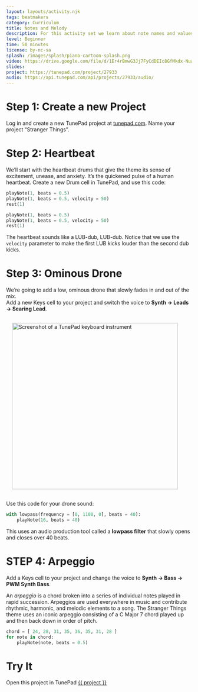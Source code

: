 ```yaml
---
layout: layouts/activity.njk
tags: beatmakers
category: Curriculum
title: Notes and Melody
description: For this activity set we learn about note names and values. Then we’ll use those note values to start adding melody and harmony to our projects. We’ll also think about what ingredients go into a good melody.
level: Beginner
time: 50 minutes
license: by-nc-sa
splash: /images/splash/piano-cartoon-splash.png
video: https://drive.google.com/file/d/1Er4rBmwG3Jj7FyCdDEIc8GfMkdx-Nuav/view?usp=sharing
slides: 
project: https://tunepad.com/project/27933
audio: https://api.tunepad.com/api/projects/27933/audio/
---
```


# Step 1: Create a new Project
Log in and create a new TunePad project at [tunepad.com](https://tunepad.com). Name your project “Stranger Things”.

# Step 2: Heartbeat
We’ll start with the heartbeat drums that give the theme its sense of excitement, unease, and anxiety. 
It’s the quickened pulse of a human heartbeat. Create a new Drum cell in TunePad, and use this code:
```python
playNote(1, beats = 0.5)
playNote(1, beats = 0.5, velocity = 50)
rest(1)

playNote(1, beats = 0.5)
playNote(1, beats = 0.5, velocity = 50)
rest(1)
```
The heartbeat sounds like a LUB-dub, LUB-dub. Notice that we use the `velocity` parameter to make the first LUB kicks louder than the second dub kicks.

# Step 3: Ominous Drone
We’re going to add a low, ominous drone that slowly fades in and out of the mix.  
Add a new Keys cell to your project and switch the voice to **Synth → Leads → Searing Lead**.

<a href="/images/stranger-things-fig1.png" target="_blank">
<img src="/images/stranger-things-fig1.png" alt="Screenshot of a TunePad keyboard instrument" width="450px" style="margin: 1rem;"></a>


Use this code for your drone sound:
```python
with lowpass(frequency = [0, 1100, 0], beats = 40):
    playNote(16, beats = 40)
```
This uses an audio production tool called a **lowpass filter** that slowly opens and closes over 40 beats.

# STEP 4: Arpeggio
Add a Keys cell to your project and change the voice to **Synth → Bass → PWM Synth Bass**.

An _arpeggio_ is a chord broken into a series of individual notes played in rapid succession. 
Arpeggios are used everywhere in music and contribute rhythmic, harmonic, and melodic elements to a song. 
The Stranger Things theme uses an iconic arpeggio consisting of a C Major 7 chord played up and then back down in order of pitch.
```python
chord = [ 24, 28, 31, 35, 36, 35, 31, 28 ]
for note in chord:
    playNote(note, beats = 0.5)
```

# Try It
Open this project in TunePad <a href="{{project}}" target="_blank">{{ project }}</a>
